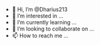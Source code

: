 - 👋 Hi, I’m @Dharius213
- 👀 I’m interested in ...
- 🌱 I’m currently learning ...
- 💞️ I’m looking to collaborate on ...
- 📫 How to reach me ...

<!---
Dharius213/Dharius213 is a ✨ special ✨ repository because its `README.md` (this file) appears on your GitHub profile.
You can click the Preview link to take a look at your changes.
--->

